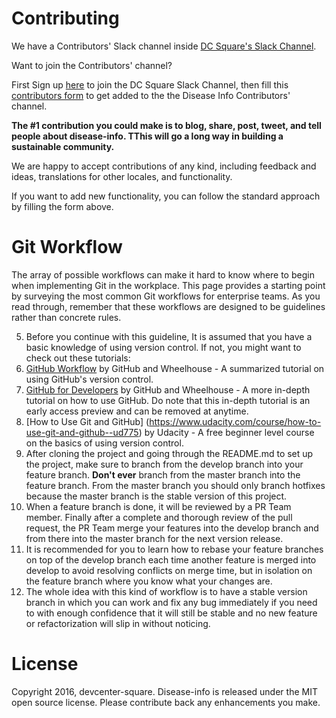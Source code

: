 Contributing
============

We have a Contributors' Slack channel inside [DC Square's Slack Channel](devcenter-square.slack.com). 

Want to join the Contributors' channel? 

First Sign up [here](https://devcenter-square-slack.herokuapp.com/) to join the DC Square Slack Channel, then fill this [contributors form](https://docs.google.com/forms/d/1JiRNzYS69ojHPCql254HMMmp72cRb2TMGVC6BiOTw6E/viewform?c=0&w=1) to get added to the the Disease Info Contributors' channel.

**The #1 contribution you could make is to blog, share, post, tweet, and tell people about disease-info.  TThis will go a long way in building a sustainable community.**

We are happy to accept contributions of any kind, including feedback and ideas, translations for other locales, and functionality. 

If you want to add new functionality, you can follow the standard approach by filling the form above.

Git Workflow
============
The array of possible workflows can make it hard to know where to begin when implementing Git in the workplace. This page provides a starting point by surveying the most common Git workflows for enterprise teams. As you read through, remember that these workflows are designed to be guidelines rather than concrete rules.

5. Before you continue with this guideline, It is assumed that you have a basic knowledge of using version control. If not, you might want to check out these tutorials:
  6. [GitHub Workflow](https://learn.wheelhouse.io/events/workflow) by GitHub and Wheelhouse - A summarized tutorial on using GitHub's version control.
  7. [GitHub for Developers](https://learn.wheelhouse.io/events/early-access) by GitHub and Wheelhouse - A more in-depth tutorial on how to use GitHub. Do note that this in-depth tutorial is an early access preview and can be removed at anytime.
  8. [How to Use Git and GitHub] (https://www.udacity.com/course/how-to-use-git-and-github--ud775) by Udacity - A free beginner level course on the basics of using version control.
4. After cloning the project and going through the README.md to set up the project, make sure to branch from the develop branch into your feature branch. **Don't ever** branch from the master branch into the feature branch. From the master branch you should only branch hotfixes because the master branch is the stable version of this project.
3. When a feature branch is done, it will be reviewed by a PR Team member. Finally after a complete and thorough review of the pull request, the PR Team merge your features into the develop branch and from there into the master branch for the next version release.
2. It is recommended for you to learn how to rebase your feature branches on top of the develop branch each time another feature is merged into develop to avoid resolving conflicts on merge time, but in isolation on the feature branch where you know what your changes are.
1. The whole idea with this kind of workflow is to have a stable version branch in which you can work and fix any bug immediately if you need to with enough confidence that it will still be stable and no new feature or refactorization will slip in without noticing.

License
=======

Copyright 2016, devcenter-square. Disease-info is released under the MIT open source license.  Please contribute back any enhancements you make.
